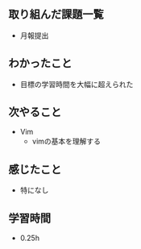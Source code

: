 ## 取り組んだ課題一覧
- 月報提出

## わかったこと
- 目標の学習時間を大幅に超えられた

## 次やること
- Vim
    - vimの基本を理解する

## 感じたこと
- 特になし

## 学習時間
- 0.25h